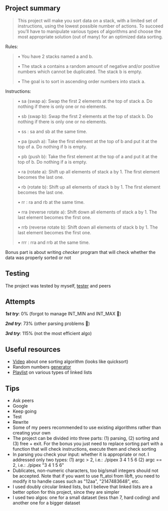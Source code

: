 ## **Project summary** 
> This project will make you sort data on a stack, with a limited set of instructions, using the lowest possible number of actions. To succeed you’ll have to manipulate various types of algorithms and choose the most appropriate solution (out of many) for an optimized data sorting.

Rules:
>• You have 2 stacks named a and b.
>
>• The stack a contains a random amount of negative and/or positive numbers which cannot be duplicated. The stack b is empty.
>
>• The goal is to sort in ascending order numbers into stack a.

Instructions:
>• sa (swap a): Swap the first 2 elements at the top of stack a. Do nothing if there is only one or no elements.
>
>• sb (swap b): Swap the first 2 elements at the top of stack b. Do nothing if there is only one or no elements.
>	
>• ss : sa and sb at the same time.
>	
>• pa (push a): Take the first element at the top of b and put it at the top of a. Do nothing if b is empty.
>	
>• pb (push b): Take the first element at the top of a and put it at the top of b. Do nothing if a is empty.
>	
>• ra (rotate a): Shift up all elements of stack a by 1. The first element becomes the last one.
>	
>• rb (rotate b): Shift up all elements of stack b by 1. The first element becomes the last one.
>	
>• rr : ra and rb at the same time.
>	
>• rra (reverse rotate a): Shift down all elements of stack a by 1. The last element becomes the first one.
>	
>• rrb (reverse rotate b): Shift down all elements of stack b by 1. The last element becomes the first one.
>	
>• rrr : rra and rrb at the same time.

Bonus part is about writing _checker_ program that will check whether the data was properly sorted or not

## **Testing**
The project was tested by myself, [tester](https://github.com/LeoFu9487/push_swap_tester) and peers

## **Attempts**
**_1st try_**: 0% (forgot to manage INT_MIN and INT_MAX :full_moon_with_face:)

**_2nd try_**: 73% (other parsing problems :new_moon_with_face:)

**_3rd try_**: 115% (not the most efficient algo)

## **Useful resources**
* [Video](https://www.youtube.com/watch?v=7KW59UO55TQ) about one sorting algorithm (looks like quicksort)
* Random numbers [generator](https://www.calculatorsoup.com/calculators/statistics/random-number-generator.php)
* [Playlist](https://www.youtube.com/playlist?list=PLBlnK6fEyqRj9lld8sWIUNwlKfdUoPd1Y) on various types of linked lists


## **Tips**
* Ask peers
* Google
* Keep going
* Test
* Rewrite
* Some of my peers recommended to use existing algorithms rather than creating your own
* The project can be divided into three parts: (1) parsing, (2) sorting and (3) free + exit. For the bonus you just need to replace sorting part with a function that will check instructions, execute them and check sorting
* In parsing you check your input: whether it is appropriate or not. I addressed only two types: 
	(1) argc > 2, i.e.: ./pipex 3 4 1 5 6
	(2) argc == 2, i.e.: ./pipex "3 4 1 5 6"
* Dublicates, non-numeric characters, too big/small integers should not be accepted. Note that if you want to use ft_atoi from libft, you need to modify it to handle cases such as "12aa", "2147483648", etc.
* I used doubly circular linked lists, but I believe that linked lists are a better option for this project, since they are simpler
* I used two algos: one for a small dataset (less than 7, hard coding) and another one for a bigger dataset
